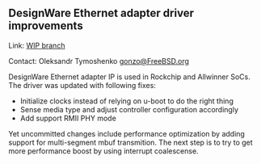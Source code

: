 ## DesignWare Ethernet adapter driver improvements ##

Link:    [WIP branch](https://github.com/gonzoua/freebsd/tree/rk_eth)

Contact: Oleksandr Tymoshenko <gonzo@FreeBSD.org>  

DesignWare Ethernet adapter IP is used in Rockchip and Allwinner SoCs.
The driver was updated with following fixes:
 
  * Initialize clocks instead of relying on u-boot to do the right thing
  * Sense media type and adjust controller configuration accordingly
  * Add support RMII PHY mode

Yet uncommitted changes include performance optimization by adding
support for multi-segment mbuf transmition. The next step is to
try to get more performance boost by using interrupt coalescense.
